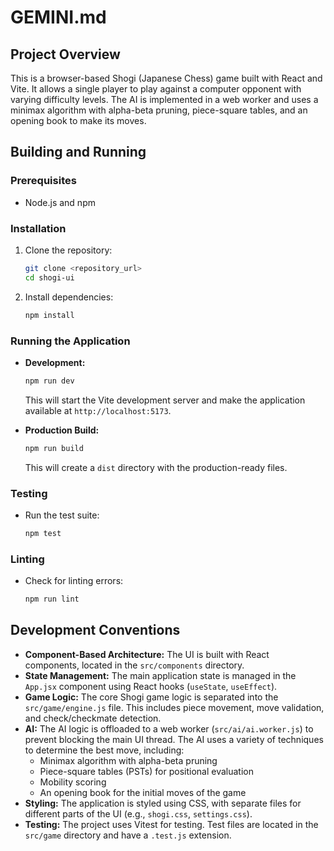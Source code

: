 
# GEMINI.md

## Project Overview

This is a browser-based Shogi (Japanese Chess) game built with React and Vite. It allows a single player to play against a computer opponent with varying difficulty levels. The AI is implemented in a web worker and uses a minimax algorithm with alpha-beta pruning, piece-square tables, and an opening book to make its moves.

## Building and Running

### Prerequisites

*   Node.js and npm

### Installation

1.  Clone the repository:
    ```bash
    git clone <repository_url>
    cd shogi-ui
    ```
2.  Install dependencies:
    ```bash
    npm install
    ```

### Running the Application

*   **Development:**
    ```bash
    npm run dev
    ```
    This will start the Vite development server and make the application available at `http://localhost:5173`.

*   **Production Build:**
    ```bash
    npm run build
    ```
    This will create a `dist` directory with the production-ready files.

### Testing

*   Run the test suite:
    ```bash
    npm test
    ```

### Linting

*   Check for linting errors:
    ```bash
    npm run lint
    ```

## Development Conventions

*   **Component-Based Architecture:** The UI is built with React components, located in the `src/components` directory.
*   **State Management:** The main application state is managed in the `App.jsx` component using React hooks (`useState`, `useEffect`).
*   **Game Logic:** The core Shogi game logic is separated into the `src/game/engine.js` file. This includes piece movement, move validation, and check/checkmate detection.
*   **AI:** The AI logic is offloaded to a web worker (`src/ai/ai.worker.js`) to prevent blocking the main UI thread. The AI uses a variety of techniques to determine the best move, including:
    *   Minimax algorithm with alpha-beta pruning
    *   Piece-square tables (PSTs) for positional evaluation
    *   Mobility scoring
    *   An opening book for the initial moves of the game
*   **Styling:** The application is styled using CSS, with separate files for different parts of the UI (e.g., `shogi.css`, `settings.css`).
*   **Testing:** The project uses Vitest for testing. Test files are located in the `src/game` directory and have a `.test.js` extension.
